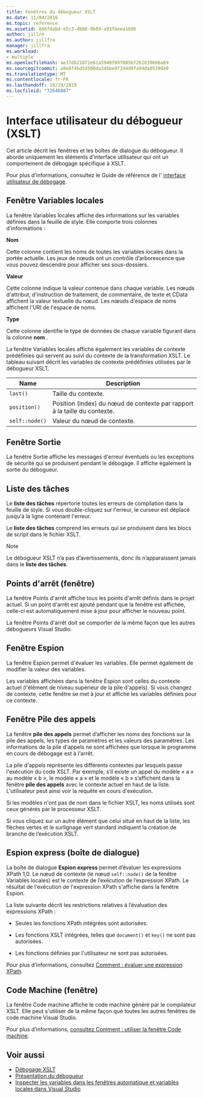 ```yaml
---
title: Fenêtres du débogueur XSLT
ms.date: 11/04/2016
ms.topic: reference
ms.assetid: 846fdabd-e5c3-4688-9b0d-a93fbeea1b96
author: jillre
ms.author: jillfra
manager: jillfra
ms.workload:
- multiple
ms.openlocfilehash: ae37db21072e81a5940f09f085bf261839686a69
ms.sourcegitcommit: a8e8f4bd5d508da34bbe9f2d4d9fa94da0539de0
ms.translationtype: MT
ms.contentlocale: fr-FR
ms.lasthandoff: 10/19/2019
ms.locfileid: "72646087"
---
```

# <a name="debugger-user-interface-xslt"></a>Interface utilisateur du débogueur (XSLT)

Cet article décrit les fenêtres et les boîtes de dialogue du débogueur. Il aborde uniquement les éléments d’interface utilisateur qui ont un comportement de débogage spécifique à XSLT.

Pour plus d’informations, consultez le Guide de référence de l' [interface utilisateur de débogage](../debugger/debugging-user-interface-reference.md).

## <a name="locals-window"></a>Fenêtre Variables locales

La fenêtre Variables locales affiche des informations sur les variables définies dans la feuille de style. Elle comporte trois colonnes d'informations :

**Nom**

Cette colonne contient les noms de toutes les variables locales dans la portée actuelle. Les jeux de nœuds ont un contrôle d’arborescence que vous pouvez descendre pour afficher ses sous-dossiers.

**Valeur**

Cette colonne indique la valeur contenue dans chaque variable. Les nœuds d'attribut, d'instruction de traitement, de commentaire, de texte et CData affichent la valeur textuelle du nœud. Les nœuds d'espace de noms affichent l'URI de l'espace de noms.

**Type**

Cette colonne identifie le type de données de chaque variable figurant dans la colonne **nom** .

La fenêtre Variables locales affiche également les variables de contexte prédéfinies qui servent au suivi du contexte de la transformation XSLT. Le tableau suivant décrit les variables de contexte prédéfinies utilisées par le débogueur XSLT.

|Name|Description|
|-|-----------------|
|`last()`|Taille du contexte.|
|`position()`|Position (index) du nœud de contexte par rapport à la taille du contexte.|
|`self::node()`|Valeur du nœud de contexte.|

## <a name="output-window"></a>Fenêtre Sortie

La fenêtre Sortie affiche les messages d'erreur éventuels ou les exceptions de sécurité qui se produisent pendant le débogage. Il affiche également la sortie du débogueur.

## <a name="task-list"></a>Liste des tâches

Le **liste des tâches** répertorie toutes les erreurs de compilation dans la feuille de style. Si vous double-cliquez sur l'erreur, le curseur est déplacé jusqu'à la ligne contenant l'erreur.

Le **liste des tâches** comprend les erreurs qui se produisent dans les blocs de script dans le fichier XSLT.

> [!NOTE]
> Le débogueur XSLT n’a pas d’avertissements, donc ils n’apparaissent jamais dans le **liste des tâches**.

## <a name="breakpoints-window"></a>Points d'arrêt (fenêtre)

La fenêtre Points d'arrêt affiche tous les points d'arrêt définis dans le projet actuel. Si un point d'arrêt est ajouté pendant que la fenêtre est affichée, celle-ci est automatiquement mise à jour pour afficher le nouveau point.

La fenêtre Points d'arrêt doit se comporter de la même façon que les autres débogueurs Visual Studio.

## <a name="watch-window"></a>Fenêtre Espion

La fenêtre Espion permet d'évaluer les variables. Elle permet également de modifier la valeur des variables.

Les variables affichées dans la fenêtre Espion sont celles du contexte actuel (l'élément de niveau supérieur de la pile d'appels). Si vous changez de contexte, cette fenêtre se met à jour et affiche les variables définies pour ce contexte.

## <a name="call-stack-window"></a>Fenêtre Pile des appels

La fenêtre **pile des appels** permet d’afficher les noms des fonctions sur la pile des appels, les types de paramètres et les valeurs des paramètres. Les informations de la pile d'appels ne sont affichées que lorsque le programme en cours de débogage est à l'arrêt.

La pile d'appels représente les différents contextes par lesquels passe l'exécution du code XSLT. Par exemple, s’il existe un appel du modèle « a » au modèle « b », le modèle « a » et le modèle « b » s’affichent dans la fenêtre **pile des appels** avec le contexte actuel en haut de la liste. L'utilisateur peut ainsi voir la requête en cours d'exécution.

Si les modèles n'ont pas de nom dans le fichier XSLT, les noms utilisés sont ceux générés par le processeur XSLT.

Si vous cliquez sur un autre élément que celui situé en haut de la liste, les flèches vertes et le surlignage vert standard indiquent la création de branche de l’exécution XSLT.

## <a name="quickwatch-dialog-box"></a>Espion express (boîte de dialogue)

La boîte de dialogue **Espion express** permet d’évaluer les expressions XPath 1,0. Le nœud de contexte (le nœud `self::node()` de la fenêtre Variables locales) est le contexte de l’exécution de l’expression XPath. Le résultat de l'exécution de l'expression XPath s'affiche dans la fenêtre Espion.

La liste suivante décrit les restrictions relatives à l’évaluation des expressions XPath :

- Seules les fonctions XPath intégrées sont autorisées.

- Les fonctions XSLT intégrées, telles que `document()` et `key()` ne sont pas autorisées.

- Les fonctions définies par l'utilisateur ne sont pas autorisées.

Pour plus d’informations, consultez [Comment : évaluer une expression XPath](../xml-tools/how-to-evaluate-an-xpath-expression.md).

## <a name="disassembly-window"></a>Code Machine (fenêtre)

La fenêtre Code machine affiche le code machine généré par le compilateur XSLT. Elle peut s'utiliser de la même façon que toutes les autres fenêtres de code machine Visual Studio.

Pour plus d’informations, [consultez Comment : utiliser la fenêtre Code machine](../debugger/how-to-use-the-disassembly-window.md).

## <a name="see-also"></a>Voir aussi

- [Débogage XSLT](../xml-tools/debugging-xslt.md)
- [Présentation du débogueur](../debugger/debugger-feature-tour.md)
- [Inspecter les variables dans les fenêtres automatique et variables locales dans Visual Studio](../debugger/autos-and-locals-windows.md)